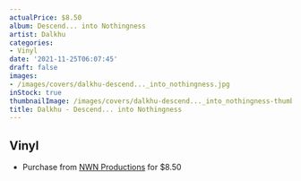 ```yaml
---
actualPrice: $8.50
album: Descend... into Nothingness
artist: Dalkhu
categories:
- Vinyl
date: '2021-11-25T06:07:45'
draft: false
images:
- /images/covers/dalkhu-descend..._into_nothingness.jpg
inStock: true
thumbnailImage: /images/covers/dalkhu-descend..._into_nothingness-thumb.jpg
title: Dalkhu - Descend... into Nothingness
---
```


## Vinyl
* Purchase from [NWN Productions](http://shop.nwnprod.com/index.php?route=product/product&path=75&product_id=1891&sort=pd.name&order=ASC) for $8.50
